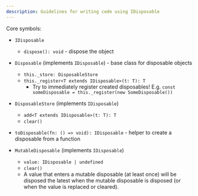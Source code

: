 ```yaml
---
description: Guidelines for writing code using IDisposable
---
```


Core symbols:
* `IDisposable`
	* `dispose(): void` - dispose the object
* `Disposable` (implements `IDisposable`) - base class for disposable objects
	* `this._store: DisposableStore`
	* `this._register<T extends IDisposable>(t: T): T`
		* Try to immediately register created disposables! E.g. `const someDisposable = this._register(new SomeDisposable())`
* `DisposableStore` (implements `IDisposable`)
	* `add<T extends IDisposable>(t: T): T`
	* `clear()`
* `toDisposable(fn: () => void): IDisposable` - helper to create a disposable from a function

* `MutableDisposable` (implements `IDisposable`)
	* `value: IDisposable | undefined`
	* `clear()`
	* A value that enters a mutable disposable (at least once) will be disposed the latest when the mutable disposable is disposed (or when the value is replaced or cleared).
